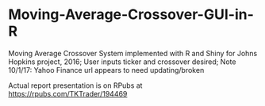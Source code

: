 # Moving-Average-Crossover-GUI-in-R
Moving Average Crossover System implemented with R and Shiny for Johns Hopkins project, 2016;
User inputs ticker and crossover desired;
Note 10/1/17: Yahoo Finance url appears to need updating/broken 

Actual report presentation is on RPubs at https://rpubs.com/TKTrader/194469
